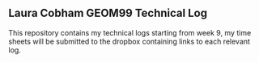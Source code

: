 ## Laura Cobham GEOM99 Technical Log

This repository contains my technical logs starting from week 9, my time sheets will be submitted to the dropbox containing links to each relevant log.
